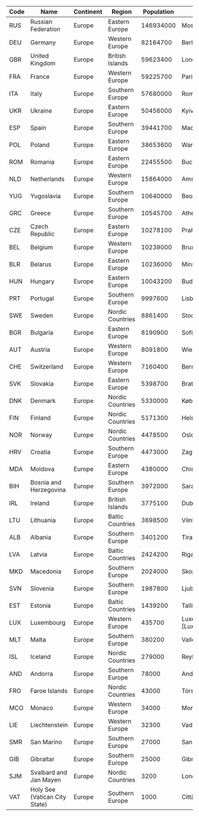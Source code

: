 | Code | Name | Continent | Region | Population | Capital |
| --- | --- | --- | --- | --- | --- |
| RUS | Russian Federation | Europe | Eastern Europe | 146934000 | Moscow |
| DEU | Germany | Europe | Western Europe | 82164700 | Berlin |
| GBR | United Kingdom | Europe | British Islands | 59623400 | London |
| FRA | France | Europe | Western Europe | 59225700 | Paris |
| ITA | Italy | Europe | Southern Europe | 57680000 | Roma |
| UKR | Ukraine | Europe | Eastern Europe | 50456000 | Kyiv |
| ESP | Spain | Europe | Southern Europe | 39441700 | Madrid |
| POL | Poland | Europe | Eastern Europe | 38653600 | Warszawa |
| ROM | Romania | Europe | Eastern Europe | 22455500 | Bucuresti |
| NLD | Netherlands | Europe | Western Europe | 15864000 | Amsterdam |
| YUG | Yugoslavia | Europe | Southern Europe | 10640000 | Beograd |
| GRC | Greece | Europe | Southern Europe | 10545700 | Athenai |
| CZE | Czech Republic | Europe | Eastern Europe | 10278100 | Praha |
| BEL | Belgium | Europe | Western Europe | 10239000 | Bruxelles [Brussel] |
| BLR | Belarus | Europe | Eastern Europe | 10236000 | Minsk |
| HUN | Hungary | Europe | Eastern Europe | 10043200 | Budapest |
| PRT | Portugal | Europe | Southern Europe | 9997600 | Lisboa |
| SWE | Sweden | Europe | Nordic Countries | 8861400 | Stockholm |
| BGR | Bulgaria | Europe | Eastern Europe | 8190900 | Sofija |
| AUT | Austria | Europe | Western Europe | 8091800 | Wien |
| CHE | Switzerland | Europe | Western Europe | 7160400 | Bern |
| SVK | Slovakia | Europe | Eastern Europe | 5398700 | Bratislava |
| DNK | Denmark | Europe | Nordic Countries | 5330000 | København |
| FIN | Finland | Europe | Nordic Countries | 5171300 | Helsinki [Helsingfors] |
| NOR | Norway | Europe | Nordic Countries | 4478500 | Oslo |
| HRV | Croatia | Europe | Southern Europe | 4473000 | Zagreb |
| MDA | Moldova | Europe | Eastern Europe | 4380000 | Chisinau |
| BIH | Bosnia and Herzegovina | Europe | Southern Europe | 3972000 | Sarajevo |
| IRL | Ireland | Europe | British Islands | 3775100 | Dublin |
| LTU | Lithuania | Europe | Baltic Countries | 3698500 | Vilnius |
| ALB | Albania | Europe | Southern Europe | 3401200 | Tirana |
| LVA | Latvia | Europe | Baltic Countries | 2424200 | Riga |
| MKD | Macedonia | Europe | Southern Europe | 2024000 | Skopje |
| SVN | Slovenia | Europe | Southern Europe | 1987800 | Ljubljana |
| EST | Estonia | Europe | Baltic Countries | 1439200 | Tallinn |
| LUX | Luxembourg | Europe | Western Europe | 435700 | Luxembourg [Luxemburg/Lëtzebuerg] |
| MLT | Malta | Europe | Southern Europe | 380200 | Valletta |
| ISL | Iceland | Europe | Nordic Countries | 279000 | Reykjavík |
| AND | Andorra | Europe | Southern Europe | 78000 | Andorra la Vella |
| FRO | Faroe Islands | Europe | Nordic Countries | 43000 | Tórshavn |
| MCO | Monaco | Europe | Western Europe | 34000 | Monaco-Ville |
| LIE | Liechtenstein | Europe | Western Europe | 32300 | Vaduz |
| SMR | San Marino | Europe | Southern Europe | 27000 | San Marino |
| GIB | Gibraltar | Europe | Southern Europe | 25000 | Gibraltar |
| SJM | Svalbard and Jan Mayen | Europe | Nordic Countries | 3200 | Longyearbyen |
| VAT | Holy See (Vatican City State) | Europe | Southern Europe | 1000 | Città del Vaticano |
